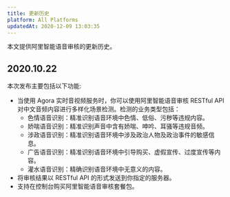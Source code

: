 ```yaml
---
title: 更新历史
platform: All Platforms
updatedAt: 2020-12-09 13:03:35
---
```

本文提供阿里智能语音审核的更新历史。


## 2020.10.22

本次发布主要包括以下功能:

- 当使用 Agora 实时音视频服务时，你可以使用阿里智能语音审核 RESTful API 对中文音频内容进行多样化场景检测。检测的业务类型包括：
  - 色情语音识别：精准识别语音环境中色情、低俗、污秽等违规内容。
  - 娇喘语音识别：精准识别声音中含有娇喘、呻吟、耳骚等违规音频。
  - 涉政语音识别：精准识别语音环境中涉及政治人物及政治事件的敏感信息。
  - 广告语音识别：精准识别语音环境中引导购买、虚假宣传、过度宣传等内容。
  - 灌水语音识别：精确识别语音环境中无意义的内容。
- 将审核结果以 RESTful API 的形式发送到你指定的服务器。
- 支持在控制台购买阿里智能语音审核套餐包。
